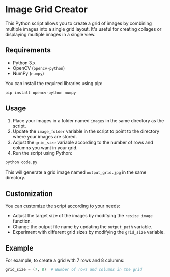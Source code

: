 
# Image Grid Creator

This Python script allows you to create a grid of images by combining multiple images into a single grid layout. It's useful for creating collages or displaying multiple images in a single view.

## Requirements

- Python 3.x
- OpenCV (`opencv-python`)
- NumPy (`numpy`)

You can install the required libraries using pip:

```bash
pip install opencv-python numpy
```

## Usage

1. Place your images in a folder named `images` in the same directory as the script.
2. Update the `image_folder` variable in the script to point to the directory where your images are stored.
3. Adjust the `grid_size` variable according to the number of rows and columns you want in your grid.
4. Run the script using Python:

```bash
python code.py
```

This will generate a grid image named `output_grid.jpg` in the same directory.

## Customization

You can customize the script according to your needs:

- Adjust the target size of the images by modifying the `resize_image` function.
- Change the output file name by updating the `output_path` variable.
- Experiment with different grid sizes by modifying the `grid_size` variable.

## Example

For example, to create a grid with 7 rows and 8 columns:

```python
grid_size = (7, 8)  # Number of rows and columns in the grid
```
